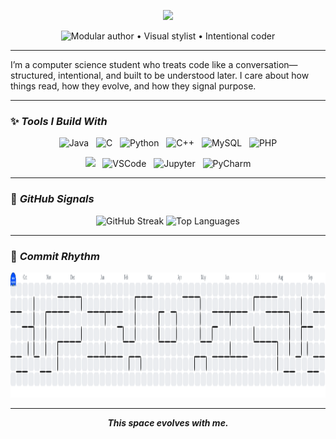 <p align="center">
  <img src="https://readme-typing-svg.demolab.com?font=Satisfy&size=40&pause=1000&color=FF69B4&center=true&vCenter=true&width=600&lines=Hey+%F0%9F%91%8B+I%27m+Tessa" />
</p>

<p align="center">
  <img src="https://img.shields.io/badge/%20%E2%80%A2%20Modular%20author%20%E2%80%A2%20Visual%20stylist%20%E2%80%A2%20Intentional%20coder-FF69B4?style=for-the-badge&logoColor=white" alt="Modular author • Visual stylist • Intentional coder" />
</p>

---

<p>
I’m a computer science student who treats code like a conversation—structured, intentional, and built to be understood later. I care about how things read, how they evolve, and how they signal purpose.
</p>

---

### ✨ _Tools I Build With_

<div align="center">

  <!-- Line 1 -->
  <img src="https://cdn.jsdelivr.net/gh/devicons/devicon/icons/java/java-original.svg" height="40" alt="Java" />&nbsp;&nbsp;
  <img src="https://cdn.jsdelivr.net/gh/devicons/devicon/icons/c/c-original.svg" height="40" alt="C" />&nbsp;&nbsp;
  <img src="https://cdn.jsdelivr.net/gh/devicons/devicon/icons/python/python-original.svg" height="40" alt="Python" />&nbsp;&nbsp;
  <img src="https://cdn.jsdelivr.net/gh/devicons/devicon/icons/cplusplus/cplusplus-original.svg" height="40" alt="C++" />&nbsp;&nbsp;
  <img src="https://cdn.simpleicons.org/mysql/4479A1" height="40" alt="MySQL" />&nbsp;&nbsp;
  <img src="https://cdn.jsdelivr.net/gh/devicons/devicon/icons/php/php-original.svg" height="40" alt="PHP" />
  <br>
  <!-- Line 2 -->
  <img src="https://skillicons.dev/icons?i=js,ts,jquery,angular,bootstrap,html,css" height="40" />&nbsp;&nbsp;
  <img src="https://cdn.jsdelivr.net/gh/devicons/devicon/icons/vscode/vscode-original.svg" height="40" alt="VSCode" />&nbsp;&nbsp;
  <img src="https://cdn.jsdelivr.net/gh/devicons/devicon/icons/jupyter/jupyter-original.svg" height="40" alt="Jupyter" />&nbsp;&nbsp;
  <img src="https://cdn.jsdelivr.net/gh/devicons/devicon/icons/pycharm/pycharm-original.svg" height="40" alt="PyCharm" />

</div>

---

### 🧬 _GitHub Signals_

<div align="center">

  <!-- GitHub Streak -->
  <img src="https://nirzak-streak-stats.vercel.app/?user=TessaTomy&theme=nightowl&hide_border=true" height="150" alt="GitHub Streak" />

  <!-- Top Languages -->
  <img src="https://github-readme-stats.vercel.app/api/top-langs/?username=TessaTomy&layout=compact&theme=nightowl&hide_border=true" height="150" alt="Top Languages" />

</div>


---

### 👾 _Commit Rhythm_

<div align="center">
  <picture>
    <source media="(prefers-color-scheme: dark)" srcset="https://raw.githubusercontent.com/TessaTomy/TessaTomy/output/pacman-contribution-graph-dark.svg">
    <source media="(prefers-color-scheme: light)" srcset="https://raw.githubusercontent.com/TessaTomy/TessaTomy/output/pacman-contribution-graph.svg">
    <img alt="Pacman contribution graph" src="https://raw.githubusercontent.com/TessaTomy/TessaTomy/output/pacman-contribution-graph.svg" height="200">
  </picture>
  <br>
</div>

---

<p align="center"><strong><em>This space evolves with me.<em></strong></p>
